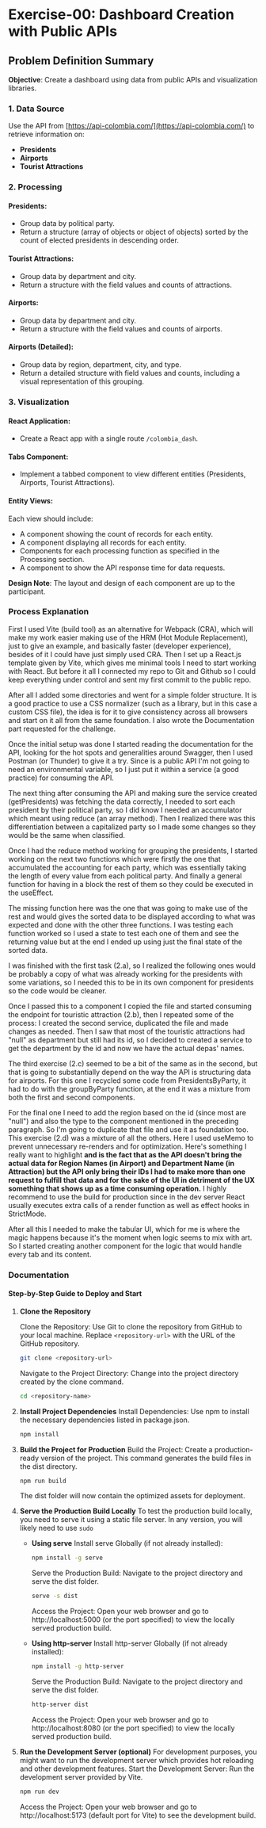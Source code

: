 # Exercise-00: Dashboard Creation with Public APIs

## Problem Definition Summary

**Objective**: Create a dashboard using data from public APIs and visualization libraries.

### 1. Data Source

Use the API from [https://api-colombia.com/](https://api-colombia.com/) to retrieve information on:

-  **Presidents**
-  **Airports**
-  **Tourist Attractions**

### 2. Processing

#### **Presidents**:

-  Group data by political party.
-  Return a structure (array of objects or object of objects) sorted by the count of elected presidents in descending order.

#### **Tourist Attractions**:

-  Group data by department and city.
-  Return a structure with the field values and counts of attractions.

#### **Airports**:

-  Group data by department and city.
-  Return a structure with the field values and counts of airports.

#### **Airports (Detailed)**:

-  Group data by region, department, city, and type.
-  Return a detailed structure with field values and counts, including a visual representation of this grouping.

### 3. Visualization

#### **React Application**:

-  Create a React app with a single route `/colombia_dash`.

#### **Tabs Component**:

-  Implement a tabbed component to view different entities (Presidents, Airports, Tourist Attractions).

#### **Entity Views**:

Each view should include:

-  A component showing the count of records for each entity.
-  A component displaying all records for each entity.
-  Components for each processing function as specified in the Processing section.
-  A component to show the API response time for data requests.

**Design Note**: The layout and design of each component are up to the participant.

### Process Explanation

First I used Vite (build tool) as an alternative for Webpack (CRA), which will make my work easier making use of the HRM (Hot Module Replacement), just to give an example, and basically faster (developer experience), besides of it I could have just simply used CRA. Then I set up a React.js template given by Vite, which gives me minimal tools I need to start working with React. But before it all I connected my repo to Git and Github so I could keep everything under control and sent my first commit to the public repo.

After all I added some directories and went for a simple folder structure. It is a good practice to use a CSS normalizer (such as a library, but in this case a custom CSS file), the idea is for it to give consistency across all browsers and start on it all from the same foundation. I also wrote the Documentation part requested for the challenge.

Once the initial setup was done I started reading the documentation for the API, looking for the hot spots and generalities around Swagger, then I used Postman (or Thunder) to give it a try. Since is a public API I'm not going to need an environmental variable, so I just put it within a service (a good practice) for consuming the API.

The next thing after consuming the API and making sure the service created (getPresidents) was fetching the data correctly, I needed to sort each president by their political party, so I did know I needed an accumulator which meant using reduce (an array method). Then I realized there was this differentiation between a capitalized party so I made some changes so they would be the same when classified.

Once I had the reduce method working for grouping the presidents, I started working on the next two functions which were firstly the one that accumulated the accounting for each party, which was essentially taking the length of every value from each political party. And finally a general function for having in a block the rest of them so they could be executed in the useEffect.

The missing function here was the one that was going to make use of the rest and would gives the sorted data to be displayed according to what was expected and done with the other three functions. I was testing each function worked so I used a state to test each one of them and see the returning value but at the end I ended up using just the final state of the sorted data.

I was finished with the first task (2.a), so I realized the following ones would be probably a copy of what was already working for the presidents with some variations, so I needed this to be in its own component for presidents so the code would be cleaner.

Once I passed this to a component I copied the file and started consuming the endpoint for touristic attraction (2.b), then I repeated some of the process: I created the second service, duplicated the file and made changes as needed. Then I saw that most of the touristic attractions had "null" as department but still had its id, so I decided to created a service to get the department by the id and now we have the actual depas' names.

The third exercise (2.c) seemed to be a bit of the same as in the second, but that is going to substantially depend on the way the API is structuring data for airports. For this one I recycled some code from PresidentsByParty, it had to do with the groupByParty function, at the end it was a mixture from both the first and second components.

For the final one I need to add the region based on the id (since most are "null") and also the type to the component mentioned in the preceding paragraph. So I'm going to duplicate that file and use it as foundation too. This exercise (2.d) was a mixture of all the others. Here I used useMemo to prevent unnecessary re-renders and for optimization. Here's something I really want to highlight **and is the fact that as the API doesn't bring the actual data for Region Names (in Airport) and Department Name (in Attraction) but the API only bring their IDs I had to make more than one request to fulfill that data and for the sake of the UI in detriment of the UX something that shows up as a time consuming operation.** I highly recommend to use the build for production since in the dev server React usually executes extra calls of a render function as well as effect hooks in StrictMode.

After all this I needed to make the tabular UI, which for me is where the magic happens because it's the moment when logic seems to mix with art. So I started creating another component for the logic that would handle every tab and its content.

### Documentation

#### Step-by-Step Guide to Deploy and Start

1. **Clone the Repository**

   Clone the Repository:
   Use Git to clone the repository from GitHub to your local machine. Replace `<repository-url>` with the URL of the GitHub repository.

   ```bash
   git clone <repository-url>
   ```

   Navigate to the Project Directory:
   Change into the project directory created by the clone command.

   ```bash
   cd <repository-name>
   ```

2. **Install Project Dependencies**
   Install Dependencies:
   Use npm to install the necessary dependencies listed in package.json.
   ```bash
   npm install
   ```
3. **Build the Project for Production**
   Build the Project:
   Create a production-ready version of the project. This command generates the build files in the dist directory.

   ```bash
   npm run build
   ```

   The dist folder will now contain the optimized assets for deployment.

4. **Serve the Production Build Locally**
   To test the production build locally, you need to serve it using a static file server.
   In any version, you will likely need to use `sudo`

   -  **Using serve**
      Install serve Globally (if not already installed):

      ```bash
      npm install -g serve
      ```

      Serve the Production Build:
      Navigate to the project directory and serve the dist folder.

      ```bash
      serve -s dist
      ```

      Access the Project:
      Open your web browser and go to http://localhost:5000 (or the port specified) to view the locally served production build.

   -  **Using http-server**
      Install http-server Globally (if not already installed):

      ```bash
      npm install -g http-server
      ```

      Serve the Production Build:
      Navigate to the project directory and serve the dist folder.

      ```bash
      http-server dist
      ```

      Access the Project:
      Open your web browser and go to http://localhost:8080 (or the port specified) to view the locally served production build.

5. **Run the Development Server (optional)**
   For development purposes, you might want to run the development server which provides hot reloading and other development features.
   Start the Development Server:
   Run the development server provided by Vite.
   ```bash
   npm run dev
   ```
   Access the Project:
   Open your web browser and go to http://localhost:5173 (default port for Vite) to see the development build.
